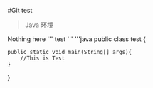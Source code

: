 #Git test
>Java 环境

Nothing here
'''
 test
'''
'''java
public class test {

    public static void main(String[] args){
        //This is Test
    }

}

